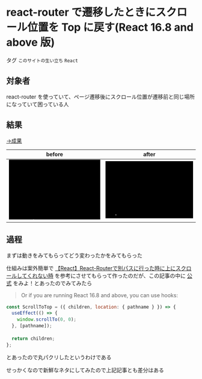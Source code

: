 # react-router で遷移したときにスクロール位置を Top に戻す(React 16.8 and above 版)

タグ `このサイトの生い立ち` `React`

## 対象者

react-router を使っていて、ページ遷移後にスクロール位置が遷移前と同じ場所になっていて困っている人

## 結果

[→成果](https://github.com/shimomuh/shimomuh.github.io/commit/638a25b6e9aa4d6fc39187583a98c579427256a0)


|before|after|
|---|---|
|![](/diary/2019-07-17/before.gif)|![](/diary/2019-07-17/after.gif)|

## 過程

まずは動きをみてもらってどう変わったかをみてもらった

仕組みは案外簡単で [【React】React-Routerで別パスに行った時に上にスクロールしてくれない時](https://taroken.org/react-router-scroll-top/) を参考にさせてもらって作ったのだが、この記事の中に [公式](https://reacttraining.com/react-router/web/guides/scroll-restoration) をみよ！とあったのでみてみたら

 

> Or if you are running React 16.8 and above, you can use hooks:

```javascript
const ScrollToTop = ({ children, location: { pathname } }) => {
  useEffect(() => {
    window.scrollTo(0, 0);
  }, [pathname]);

  return children;
};
```

とあったので丸パクリしたというわけである

せっかくなので新鮮なネタにしてみたので上記記事とも差分はある
